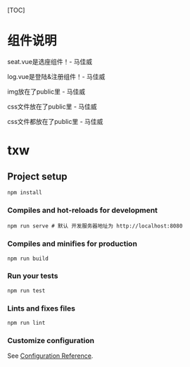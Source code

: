 [TOC]

# 组件说明

seat.vue是选座组件！- 马佳威

log.vue是登陆&注册组件！- 马佳威

img放在了public里 - 马佳威

css文件放在了public里 - 马佳威

css文件都放在了public里 - 马佳威


# txw

## Project setup

```
npm install
```

### Compiles and hot-reloads for development
```
npm run serve # 默认 开发服务器地址为 http://localhost:8080
```

### Compiles and minifies for production
```
npm run build
```

### Run your tests
```
npm run test
```

### Lints and fixes files
```
npm run lint
```

### Customize configuration
See [Configuration Reference](https://cli.vuejs.org/config/).
